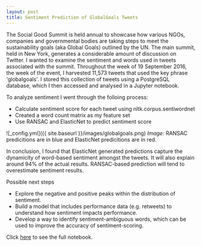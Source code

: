 ```yaml
---
layout: post
title: Sentiment Prediction of GlobalGoals Tweets
---
```


The Social Good Summit is held annual to showcase how various NGOs, companies and governmental bodies are taking steps to meet the sustainability goals (aka Global Goals) outlined by the UN. The main summit, held in New York, generates a considerable amount of discussion on Twitter. I wanted to examine the sentiment and words used in tweets associated with the summit. Throughout the week of 19 September 2016, the week of the event, I harvested 11,573 tweets that used the key phrase 'globalgoals'. I stored this collection of tweets using a PostgreSQL database, which I then accessed and analysed in a Jupyter notebook. 

To analyze sentiment I went through the folloing process:
* Calculate sentiment score for each tweet using nltk.corpus.sentiwordnet
* Created a word count matrix as my feature set
* Use RANSAC and ElasticNet to predict sentiment score  

![_config.yml]({{ site.baseurl }}/images/globalgoals.png)
*Image:* RANSAC predicitions are in blue and ElasticNet predicitions are in red.

In conclusion, I found that ElasticNet generated predictions capture the dynamicity of word-based sentiment amongst the tweets. It will also explain around 94% of the actual results. RANSAC-based prediction will tend to overestimate sentiment results.

Possible next steps
* Explore the negative and positive peaks within the distribution of sentiment.
* Build a model that includes performance data (e.g. retweets) to understand how sentiment impacts performance.
* Develop a way to identify sentiment-ambiguous words, which can be used to improve the accuracy of sentiment-scoring.

Click [here](https://github.com/ByronAllen/Portfolio/blob/master/Project_NLP_GlobalGoals_Twitter.ipynb) to see the full notebook.

